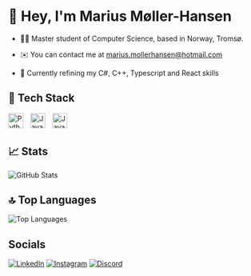 # 👋 Hey, I'm Marius Møller-Hansen

- 🧑‍💻 Master student of Computer Science, based in Norway, Tromsø.

- ✉️ You can contact me at marius.mollerhansen@hotmail.com
- 🧠 Currently refining my C#, C++, Typescript and React skills


## 🔧 Tech Stack

<style>
  .logo {
    width: 30px;
    height: 30px;
    margin-right: 10px;
  }
</style>

<img src="https://upload.wikimedia.org/wikipedia/commons/c/c3/Python-logo-notext.svg" alt="Python Logo" class="logo">
<img src="https://upload.wikimedia.org/wikipedia/en/3/30/Java_programming_language_logo.svg" alt="Java Logo" class="logo">
<img src="https://upload.wikimedia.org/wikipedia/commons/6/6a/JavaScript-logo.png" alt="JavaScript Logo" class="logo">


## 📈 Stats

![GitHub Stats](https://github-readme-stats.vercel.app/api?username=Rius2g&show_icons=true&theme=radical)

## 🔝 Top Languages

![Top Languages](https://github-readme-stats.vercel.app/api/top-langs/?username=Rius2g&layout=compact)


## Socials
[![LinkedIn](https://img.shields.io/badge/-LinkedIn-0077B5?style=for-the-badge&logo=linkedin&logoColor=white)](https://www.linkedin.com/in/marius-møller-hansen-0bb44a205/)
[![Instagram](https://img.shields.io/badge/-Instagram-E4405F?style=for-the-badge&logo=instagram&logoColor=white)](https://www.instagram.com/mariusmollerh/)
[![Discord](https://img.shields.io/badge/-Discord-7289DA?style=for-the-badge&logo=discord&logoColor=white)](https://discord.com/users/YourDiscordHandle)



